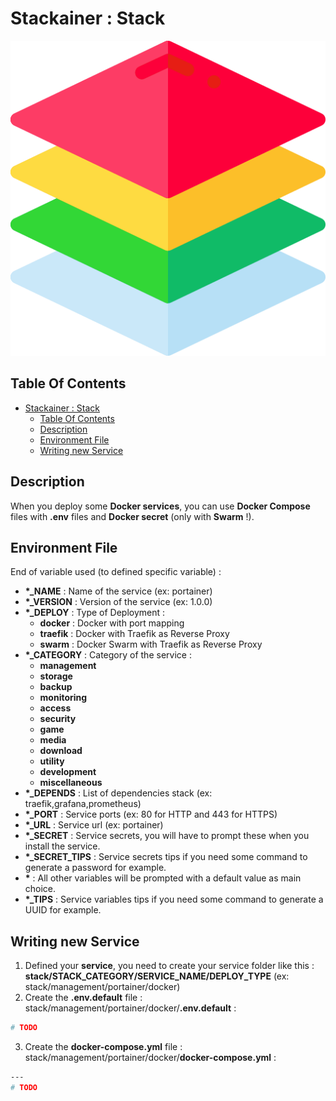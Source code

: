 # Stackainer : Stack

![Icon](../icon.png)

## Table Of Contents

- [Stackainer : Stack](#stackainer--stack)
  - [Table Of Contents](#table-of-contents)
  - [Description](#description)
  - [Environment File](#environment-file)
  - [Writing new Service](#writing-new-service)

## Description

When you deploy some **Docker services**, you can use **Docker Compose** files with **.env** files and **Docker secret** (only with **Swarm** !).

## Environment File

End of variable used (to defined specific variable) :

- **\*_NAME** : Name of the service (ex: portainer)
- **\*_VERSION** : Version of the service (ex: 1.0.0)
- **\*_DEPLOY** : Type of Deployment :
  - **docker** : Docker with port mapping
  - **traefik** : Docker with Traefik as Reverse Proxy
  - **swarm** : Docker Swarm with Traefik as Reverse Proxy
- **\*_CATEGORY** : Category of the service :
  - **management**
  - **storage**
  - **backup**
  - **monitoring**
  - **access**
  - **security**
  - **game**
  - **media**
  - **download**
  - **utility**
  - **development**
  - **miscellaneous**
- **\*_DEPENDS** : List of dependencies stack (ex: traefik,grafana,prometheus)
- **\*_PORT** : Service ports (ex: 80 for HTTP and 443 for HTTPS)
- **\*_URL** : Service url (ex: portainer)
- **\*_SECRET** : Service secrets, you will have to prompt these when you install the service.
- **\*_SECRET_TIPS** : Service secrets tips if you need some command to generate a password for example.
- **\*** : All other variables will be prompted with a default value as main choice.
- **\*_TIPS** : Service variables tips if you need some command to generate a UUID for example.

## Writing new Service

1) Defined your **service**, you need to create your service folder like this : **stack/STACK_CATEGORY/SERVICE_NAME/DEPLOY_TYPE** (ex: stack/management/portainer/docker)
2) Create the **.env.default** file : stack/management/portainer/docker/**.env.default** :

```bash
# TODO
```

3) Create the **docker-compose.yml** file : stack/management/portainer/docker/**docker-compose.yml** :

```bash
---
# TODO
```
